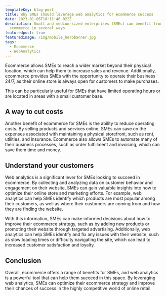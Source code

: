 ```yaml
---
templateKey: blog-post
title: Why SMEs should leverage web analytics for ecommerce success
date: 2023-01-06T18:11:46.022Z
description: Small and medium-sized enterprises (SMEs) can benefit from
  ecommerce in several ways.
featuredpost: true
featuredimage: /img/mobile_herobanner.jpg
tags:
  - Ecommerce
  - WebAnalytics
---
```

<!--StartFragment-->

Ecommerce allows SMEs to reach a wider market beyond their physical location, which can help them to increase sales and revenue. Additionally, ecommerce provides SMEs with the opportunity to operate their business 24/7, as their online store is always open for customers to make purchases. 

This can be particularly useful for SMEs that have limited operating hours or are located in areas with a small customer base.

## A﻿ way to cut costs

Another benefit of ecommerce for SMEs is the ability to reduce operating costs. By selling products and services online, SMEs can save on the expenses associated with maintaining a physical storefront, such as rent, utilities, and insurance. Ecommerce also allows SMEs to automate many of their business processes, such as order fulfillment and invoicing, which can save them time and money.

## Understand your customers

Web analytics is a significant lever for SMEs looking to succeed in ecommerce. By collecting and analyzing data on customer behavior and engagement on their website, SMEs can gain valuable insights into how to optimize their online store and marketing efforts. For example, web analytics can help SMEs identify which products are most popular among their customers, as well as where their customers are coming from and how they are finding the website.

With this information, SMEs can make informed decisions about how to improve their ecommerce strategy, such as by adding new products or promoting their website through targeted advertising. Additionally, web analytics can help SMEs identify and fix any issues with their website, such as slow loading times or difficulty navigating the site, which can lead to increased customer satisfaction and loyalty.

## C﻿onclusion

Overall, ecommerce offers a range of benefits for SMEs, and web analytics is a powerful tool that can help them succeed in this space. By leveraging web analytics, SMEs can optimize their ecommerce strategy and improve their chances of success in the highly competitive world of online retail.

<!--EndFragment-->